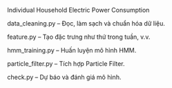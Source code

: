 Individual Household Electric Power Consumption

data_cleaning.py – Đọc, làm sạch và chuẩn hóa dữ liệu.

feature.py – Tạo đặc trưng như thứ trong tuần, v.v.

hmm_training.py – Huấn luyện mô hình HMM.

particle_filter.py – Tích hợp Particle Filter.

check.py – Dự báo và đánh giá mô hình.
